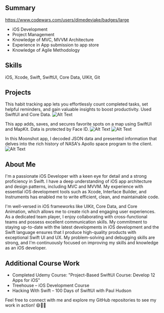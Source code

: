 ## Summary
https://www.codewars.com/users/dimedevjake/badges/large
* iOS Development
* Project Management
* Knowledge of MVC, MVVM Architecture
* Experience in App submission to app store
* Knowledge of Agile Methodology

## Skills
iOS, Xcode, Swift, SwiftUI, Core Data, UIKit, Git

## Projects
This habit tracking app lets you effortlessly count completed tasks, set helpful reminders, and gain valuable insights to boost productivity. Used SwiftUI and Core Data. 
![Alt Text](Images/IMG_6857.jpeg) 

This app adds, saves, and secures favorite spots on a map using SwiftUI and MapKit. Data is protected by Face ID. 
![Alt Text](Images/IMG_6860.jpeg) ![Alt Text](Images/IMG_6861.jpeg) 

In this Moonshot app, I decoded JSON data and presented information that delves into the rich history of NASA's Apollo space program to the client.
![Alt Text](Images/IMG_6862.jpeg) 

## About Me
I'm a passionate iOS Developer with a keen eye for detail and a strong proficiency in Swift. I have a deep understanding of iOS app architecture and design patterns, including MVC and MVVM. My experience with essential iOS development tools such as Xcode, Interface Builder, and Instruments has enabled me to write efficient, clean, and maintainable code.

I'm well-versed in iOS frameworks like UIKit, Core Data, and Core Animation, which allows me to create rich and engaging user experiences. As a dedicated team player, I enjoy collaborating with cross-functional teams and possess excellent communication skills. My commitment to staying up-to-date with the latest developments in iOS development and the Swift language ensures that I produce high-quality products with exceptional Swift UI and UX.
My problem-solving and debugging skills are strong, and I'm continuously focused on improving my skills and knowledge as an iOS developer.

## Additional Course Work
* Completed Udemy Course: "Project-Based SwiftUI Course: Develop 12 Apps for iOS"
* Treehouse – iOS Development Course
* Hacking With Swift – 100 Days of SwiftUI with Paul Hudson

Feel free to connect with me and explore my GitHub repositories to see my work in action! 😄📱🚀

